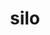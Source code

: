---
title: "silo"
layout: cache
categories: [package, develop]
meta: {"versions": ["4.11.1"], "compilers": ["gcc@=11.1.0", "gcc@=11.4.0"], "oss": ["ubuntu20.04", "ubuntu22.04"], "platforms": ["linux"], "targets": ["x86_64_v3"], "stacks": ["data-vis-sdk", "e4s", "root", "tutorial"], "num_specs": 31, "num_specs_by_stack": {"data-vis-sdk": 12, "root": 31, "e4s": 11, "tutorial": 8}}
spec_details: [{"hash": "ycauioyzt5d5hknowftqhed7zh3rgcyr", "compiler": "gcc@=11.1.0", "versions": ["4.11.1"], "os": "ubuntu20.04", "platform": "linux", "target": "x86_64_v3", "variants": ["build_system=autotools", "+fortran", "+fpzip", "+hdf5", "+hzip", "+mpi", "+pic", "+shared", "~silex"], "stacks": ["data-vis-sdk", "root"], "size": "-", "tarball": "https://binaries.spack.io/develop/build_cache/linux-ubuntu20.04-x86_64_v3/gcc-11.1.0/silo-4.11.1/linux-ubuntu20.04-x86_64_v3-gcc-11.1.0-silo-4.11.1-ycauioyzt5d5hknowftqhed7zh3rgcyr.spack"}, {"hash": "n4cwpn5aovgu5doadvsl5s7okd2iu6mp", "compiler": "gcc@=11.1.0", "versions": ["4.11.1"], "os": "ubuntu20.04", "platform": "linux", "target": "x86_64_v3", "variants": ["build_system=autotools", "+fortran", "+fpzip", "+hdf5", "+hzip", "+mpi", "+pic", "+shared", "~silex"], "stacks": ["data-vis-sdk", "root"], "size": "-", "tarball": "https://binaries.spack.io/develop/build_cache/linux-ubuntu20.04-x86_64_v3/gcc-11.1.0/silo-4.11.1/linux-ubuntu20.04-x86_64_v3-gcc-11.1.0-silo-4.11.1-n4cwpn5aovgu5doadvsl5s7okd2iu6mp.spack"}, {"hash": "gnfcfwz4iahs56z2ytitvhz36hfgnvtd", "compiler": "gcc@=11.1.0", "versions": ["4.11.1"], "os": "ubuntu20.04", "platform": "linux", "target": "x86_64_v3", "variants": ["build_system=autotools", "+fortran", "+fpzip", "+hdf5", "+hzip", "+mpi", "+pic", "+shared", "~silex"], "stacks": ["data-vis-sdk", "root"], "size": "-", "tarball": "https://binaries.spack.io/develop/build_cache/linux-ubuntu20.04-x86_64_v3/gcc-11.1.0/silo-4.11.1/linux-ubuntu20.04-x86_64_v3-gcc-11.1.0-silo-4.11.1-gnfcfwz4iahs56z2ytitvhz36hfgnvtd.spack"}, {"hash": "kh5sntbghqm67wihyqlrcgyti5ebw77f", "compiler": "gcc@=11.1.0", "versions": ["4.11.1"], "os": "ubuntu20.04", "platform": "linux", "target": "x86_64_v3", "variants": ["build_system=autotools", "+fortran", "+fpzip", "+hdf5", "+hzip", "+mpi", "+pic", "+shared", "~silex"], "stacks": ["data-vis-sdk", "root"], "size": "-", "tarball": "https://binaries.spack.io/develop/build_cache/linux-ubuntu20.04-x86_64_v3/gcc-11.1.0/silo-4.11.1/linux-ubuntu20.04-x86_64_v3-gcc-11.1.0-silo-4.11.1-kh5sntbghqm67wihyqlrcgyti5ebw77f.spack"}, {"hash": "zw5sxptuhcj4hvyyet7zczknjzidcdgr", "compiler": "gcc@=11.1.0", "versions": ["4.11.1"], "os": "ubuntu20.04", "platform": "linux", "target": "x86_64_v3", "variants": ["build_system=autotools", "+fortran", "+fpzip", "+hdf5", "+hzip", "+mpi", "+pic", "+shared", "~silex"], "stacks": ["data-vis-sdk", "root"], "size": "-", "tarball": "https://binaries.spack.io/develop/build_cache/linux-ubuntu20.04-x86_64_v3/gcc-11.1.0/silo-4.11.1/linux-ubuntu20.04-x86_64_v3-gcc-11.1.0-silo-4.11.1-zw5sxptuhcj4hvyyet7zczknjzidcdgr.spack"}, {"hash": "gqbyreasx2tw4c7dcfirg6twvohnoost", "compiler": "gcc@=11.1.0", "versions": ["4.11.1"], "os": "ubuntu20.04", "platform": "linux", "target": "x86_64_v3", "variants": ["build_system=autotools", "+fortran", "+fpzip", "+hdf5", "+hzip", "+mpi", "+pic", "+shared", "~silex"], "stacks": ["data-vis-sdk", "root"], "size": "-", "tarball": "https://binaries.spack.io/develop/build_cache/linux-ubuntu20.04-x86_64_v3/gcc-11.1.0/silo-4.11.1/linux-ubuntu20.04-x86_64_v3-gcc-11.1.0-silo-4.11.1-gqbyreasx2tw4c7dcfirg6twvohnoost.spack"}, {"hash": "se67cd6bhxojxhckuab2d7mcpvmtw37o", "compiler": "gcc@=11.1.0", "versions": ["4.11.1"], "os": "ubuntu20.04", "platform": "linux", "target": "x86_64_v3", "variants": ["build_system=autotools", "+fortran", "+fpzip", "+hdf5", "+hzip", "+mpi", "+pic", "+shared", "~silex"], "stacks": ["data-vis-sdk", "root"], "size": "-", "tarball": "https://binaries.spack.io/develop/build_cache/linux-ubuntu20.04-x86_64_v3/gcc-11.1.0/silo-4.11.1/linux-ubuntu20.04-x86_64_v3-gcc-11.1.0-silo-4.11.1-se67cd6bhxojxhckuab2d7mcpvmtw37o.spack"}, {"hash": "b4x5nb2ox3anczv3wsaacekpz23q34go", "compiler": "gcc@=11.1.0", "versions": ["4.11.1"], "os": "ubuntu20.04", "platform": "linux", "target": "x86_64_v3", "variants": ["build_system=autotools", "+fortran", "+fpzip", "+hdf5", "+hzip", "+mpi", "+pic", "+shared", "~silex"], "stacks": ["data-vis-sdk", "root"], "size": "-", "tarball": "https://binaries.spack.io/develop/build_cache/linux-ubuntu20.04-x86_64_v3/gcc-11.1.0/silo-4.11.1/linux-ubuntu20.04-x86_64_v3-gcc-11.1.0-silo-4.11.1-b4x5nb2ox3anczv3wsaacekpz23q34go.spack"}, {"hash": "sf3pz5x3mbn23okkjxhh3nhoxyk4vuv2", "compiler": "gcc@=11.1.0", "versions": ["4.11.1"], "os": "ubuntu20.04", "platform": "linux", "target": "x86_64_v3", "variants": ["build_system=autotools", "+fortran", "+fpzip", "+hdf5", "+hzip", "+mpi", "+pic", "+shared", "~silex"], "stacks": ["data-vis-sdk", "root"], "size": "-", "tarball": "https://binaries.spack.io/develop/build_cache/linux-ubuntu20.04-x86_64_v3/gcc-11.1.0/silo-4.11.1/linux-ubuntu20.04-x86_64_v3-gcc-11.1.0-silo-4.11.1-sf3pz5x3mbn23okkjxhh3nhoxyk4vuv2.spack"}, {"hash": "3diwny3bksiwj2ci5luaikagj432g6tq", "compiler": "gcc@=11.1.0", "versions": ["4.11.1"], "os": "ubuntu20.04", "platform": "linux", "target": "x86_64_v3", "variants": ["build_system=autotools", "+fortran", "+fpzip", "+hdf5", "+hzip", "+mpi", "+pic", "+shared", "~silex"], "stacks": ["data-vis-sdk", "root"], "size": "-", "tarball": "https://binaries.spack.io/develop/build_cache/linux-ubuntu20.04-x86_64_v3/gcc-11.1.0/silo-4.11.1/linux-ubuntu20.04-x86_64_v3-gcc-11.1.0-silo-4.11.1-3diwny3bksiwj2ci5luaikagj432g6tq.spack"}, {"hash": "edxs4dz3o5rw4z4v32dsbvqc4l5lxm5g", "compiler": "gcc@=11.1.0", "versions": ["4.11.1"], "os": "ubuntu20.04", "platform": "linux", "target": "x86_64_v3", "variants": ["build_system=autotools", "+fortran", "+fpzip", "+hdf5", "+hzip", "+mpi", "+pic", "+shared", "~silex"], "stacks": ["data-vis-sdk", "root"], "size": "-", "tarball": "https://binaries.spack.io/develop/build_cache/linux-ubuntu20.04-x86_64_v3/gcc-11.1.0/silo-4.11.1/linux-ubuntu20.04-x86_64_v3-gcc-11.1.0-silo-4.11.1-edxs4dz3o5rw4z4v32dsbvqc4l5lxm5g.spack"}, {"hash": "iboimcntkedwpstdnnh2jdge2va44xla", "compiler": "gcc@=11.1.0", "versions": ["4.11.1"], "os": "ubuntu20.04", "platform": "linux", "target": "x86_64_v3", "variants": ["build_system=autotools", "+fortran", "+fpzip", "+hdf5", "+hzip", "+mpi", "+pic", "+shared", "~silex"], "stacks": ["data-vis-sdk", "root"], "size": "-", "tarball": "https://binaries.spack.io/develop/build_cache/linux-ubuntu20.04-x86_64_v3/gcc-11.1.0/silo-4.11.1/linux-ubuntu20.04-x86_64_v3-gcc-11.1.0-silo-4.11.1-iboimcntkedwpstdnnh2jdge2va44xla.spack"}, {"hash": "a2zozlrahk7xeo5oyzrvftfkqmoxxbg4", "compiler": "gcc@=11.4.0", "versions": ["4.11.1"], "os": "ubuntu22.04", "platform": "linux", "target": "x86_64_v3", "variants": ["build_system=autotools", "+fortran", "+fpzip", "+hdf5", "+hzip", "+mpi", "+pic", "+shared", "~silex"], "stacks": ["root", "e4s"], "size": "-", "tarball": "https://binaries.spack.io/develop/build_cache/linux-ubuntu22.04-x86_64_v3/gcc-11.4.0/silo-4.11.1/linux-ubuntu22.04-x86_64_v3-gcc-11.4.0-silo-4.11.1-a2zozlrahk7xeo5oyzrvftfkqmoxxbg4.spack"}, {"hash": "vciwitf2evqqqhicxf22xtpx4fnjd2rh", "compiler": "gcc@=11.4.0", "versions": ["4.11.1"], "os": "ubuntu22.04", "platform": "linux", "target": "x86_64_v3", "variants": ["build_system=autotools", "+fortran", "+fpzip", "+hdf5", "+hzip", "+mpi", "+pic", "+shared", "~silex"], "stacks": ["root", "e4s"], "size": "-", "tarball": "https://binaries.spack.io/develop/build_cache/linux-ubuntu22.04-x86_64_v3/gcc-11.4.0/silo-4.11.1/linux-ubuntu22.04-x86_64_v3-gcc-11.4.0-silo-4.11.1-vciwitf2evqqqhicxf22xtpx4fnjd2rh.spack"}, {"hash": "7bop4wnrmqcg3i6742776f7szoolf2ng", "compiler": "gcc@=11.4.0", "versions": ["4.11.1"], "os": "ubuntu22.04", "platform": "linux", "target": "x86_64_v3", "variants": ["build_system=autotools", "+fortran", "+fpzip", "+hdf5", "+hzip", "+mpi", "+pic", "+shared", "~silex"], "stacks": ["root", "e4s"], "size": "-", "tarball": "https://binaries.spack.io/develop/build_cache/linux-ubuntu22.04-x86_64_v3/gcc-11.4.0/silo-4.11.1/linux-ubuntu22.04-x86_64_v3-gcc-11.4.0-silo-4.11.1-7bop4wnrmqcg3i6742776f7szoolf2ng.spack"}, {"hash": "u42i5j2xdukuiwbm252vym3qz2p3ukbm", "compiler": "gcc@=11.4.0", "versions": ["4.11.1"], "os": "ubuntu22.04", "platform": "linux", "target": "x86_64_v3", "variants": ["build_system=autotools", "+fortran", "+fpzip", "+hdf5", "+hzip", "+mpi", "+pic", "+shared", "~silex"], "stacks": ["root", "e4s"], "size": "-", "tarball": "https://binaries.spack.io/develop/build_cache/linux-ubuntu22.04-x86_64_v3/gcc-11.4.0/silo-4.11.1/linux-ubuntu22.04-x86_64_v3-gcc-11.4.0-silo-4.11.1-u42i5j2xdukuiwbm252vym3qz2p3ukbm.spack"}, {"hash": "mbvvk2yetcugqmcgl336zmqw3nbmufkf", "compiler": "gcc@=11.4.0", "versions": ["4.11.1"], "os": "ubuntu22.04", "platform": "linux", "target": "x86_64_v3", "variants": ["build_system=autotools", "+fortran", "+fpzip", "+hdf5", "+hzip", "+mpi", "+pic", "+shared", "~silex"], "stacks": ["root", "e4s"], "size": "-", "tarball": "https://binaries.spack.io/develop/build_cache/linux-ubuntu22.04-x86_64_v3/gcc-11.4.0/silo-4.11.1/linux-ubuntu22.04-x86_64_v3-gcc-11.4.0-silo-4.11.1-mbvvk2yetcugqmcgl336zmqw3nbmufkf.spack"}, {"hash": "rxvarydgkjhkkkrbbe2hw7vqwfegd2pu", "compiler": "gcc@=11.4.0", "versions": ["4.11.1"], "os": "ubuntu22.04", "platform": "linux", "target": "x86_64_v3", "variants": ["build_system=autotools", "+fortran", "+fpzip", "+hdf5", "+hzip", "+mpi", "+pic", "+shared", "~silex"], "stacks": ["root", "e4s"], "size": "-", "tarball": "https://binaries.spack.io/develop/build_cache/linux-ubuntu22.04-x86_64_v3/gcc-11.4.0/silo-4.11.1/linux-ubuntu22.04-x86_64_v3-gcc-11.4.0-silo-4.11.1-rxvarydgkjhkkkrbbe2hw7vqwfegd2pu.spack"}, {"hash": "fc7axkeokm23nvhnygktrkwrhlcirtjd", "compiler": "gcc@=11.4.0", "versions": ["4.11.1"], "os": "ubuntu22.04", "platform": "linux", "target": "x86_64_v3", "variants": ["build_system=autotools", "+fortran", "+fpzip", "+hdf5", "+hzip", "+mpi", "+pic", "+shared", "~silex"], "stacks": ["root", "e4s"], "size": "-", "tarball": "https://binaries.spack.io/develop/build_cache/linux-ubuntu22.04-x86_64_v3/gcc-11.4.0/silo-4.11.1/linux-ubuntu22.04-x86_64_v3-gcc-11.4.0-silo-4.11.1-fc7axkeokm23nvhnygktrkwrhlcirtjd.spack"}, {"hash": "36kncznkehwtsv7n4wswy7j5vbqk7wtf", "compiler": "gcc@=11.4.0", "versions": ["4.11.1"], "os": "ubuntu22.04", "platform": "linux", "target": "x86_64_v3", "variants": ["build_system=autotools", "+fortran", "+fpzip", "+hdf5", "+hzip", "+mpi", "+pic", "+shared", "~silex"], "stacks": ["root", "e4s"], "size": "-", "tarball": "https://binaries.spack.io/develop/build_cache/linux-ubuntu22.04-x86_64_v3/gcc-11.4.0/silo-4.11.1/linux-ubuntu22.04-x86_64_v3-gcc-11.4.0-silo-4.11.1-36kncznkehwtsv7n4wswy7j5vbqk7wtf.spack"}, {"hash": "6pfwztytspuhikwbtzwz3w6542anww3i", "compiler": "gcc@=11.4.0", "versions": ["4.11.1"], "os": "ubuntu22.04", "platform": "linux", "target": "x86_64_v3", "variants": ["build_system=autotools", "+fortran", "+fpzip", "+hdf5", "+hzip", "+mpi", "+pic", "+shared", "~silex"], "stacks": ["root", "e4s"], "size": "-", "tarball": "https://binaries.spack.io/develop/build_cache/linux-ubuntu22.04-x86_64_v3/gcc-11.4.0/silo-4.11.1/linux-ubuntu22.04-x86_64_v3-gcc-11.4.0-silo-4.11.1-6pfwztytspuhikwbtzwz3w6542anww3i.spack"}, {"hash": "xv7mcc3y6ejmzutnc3sfqkeocbpxazge", "compiler": "gcc@=11.4.0", "versions": ["4.11.1"], "os": "ubuntu22.04", "platform": "linux", "target": "x86_64_v3", "variants": ["build_system=autotools", "+fortran", "+fpzip", "+hdf5", "+hzip", "+mpi", "+pic", "+shared", "~silex"], "stacks": ["root", "e4s"], "size": "-", "tarball": "https://binaries.spack.io/develop/build_cache/linux-ubuntu22.04-x86_64_v3/gcc-11.4.0/silo-4.11.1/linux-ubuntu22.04-x86_64_v3-gcc-11.4.0-silo-4.11.1-xv7mcc3y6ejmzutnc3sfqkeocbpxazge.spack"}, {"hash": "nigyupd44jy4hh3xogbayptwlbouvodv", "compiler": "gcc@=11.4.0", "versions": ["4.11.1"], "os": "ubuntu22.04", "platform": "linux", "target": "x86_64_v3", "variants": ["build_system=autotools", "+fortran", "+fpzip", "+hdf5", "+hzip", "+mpi", "+pic", "+shared", "~silex"], "stacks": ["root", "e4s"], "size": "-", "tarball": "https://binaries.spack.io/develop/build_cache/linux-ubuntu22.04-x86_64_v3/gcc-11.4.0/silo-4.11.1/linux-ubuntu22.04-x86_64_v3-gcc-11.4.0-silo-4.11.1-nigyupd44jy4hh3xogbayptwlbouvodv.spack"}, {"hash": "kkcasmkjc4dddh3yyftp4ljf3yrc5kin", "compiler": "gcc@=11.4.0", "versions": ["4.11.1"], "os": "ubuntu22.04", "platform": "linux", "target": "x86_64_v3", "variants": ["build_system=autotools", "~fortran", "+fpzip", "+hdf5", "+hzip", "+mpi", "+pic", "+shared", "~silex"], "stacks": ["tutorial", "root"], "size": "-", "tarball": "https://binaries.spack.io/develop/build_cache/linux-ubuntu22.04-x86_64_v3/gcc-11.4.0/silo-4.11.1/linux-ubuntu22.04-x86_64_v3-gcc-11.4.0-silo-4.11.1-kkcasmkjc4dddh3yyftp4ljf3yrc5kin.spack"}, {"hash": "fsgwdgtyqjtbgwl2uaqhq4h7c75euzuy", "compiler": "gcc@=11.4.0", "versions": ["4.11.1"], "os": "ubuntu22.04", "platform": "linux", "target": "x86_64_v3", "variants": ["build_system=autotools", "~fortran", "+fpzip", "+hdf5", "+hzip", "+mpi", "+pic", "+shared", "~silex"], "stacks": ["tutorial", "root"], "size": "-", "tarball": "https://binaries.spack.io/develop/build_cache/linux-ubuntu22.04-x86_64_v3/gcc-11.4.0/silo-4.11.1/linux-ubuntu22.04-x86_64_v3-gcc-11.4.0-silo-4.11.1-fsgwdgtyqjtbgwl2uaqhq4h7c75euzuy.spack"}, {"hash": "lz3nfqnrtx6xb3y2kwk4uhavbluqm2ko", "compiler": "gcc@=11.4.0", "versions": ["4.11.1"], "os": "ubuntu22.04", "platform": "linux", "target": "x86_64_v3", "variants": ["build_system=autotools", "~fortran", "+fpzip", "+hdf5", "+hzip", "+mpi", "+pic", "+shared", "~silex"], "stacks": ["tutorial", "root"], "size": "-", "tarball": "https://binaries.spack.io/develop/build_cache/linux-ubuntu22.04-x86_64_v3/gcc-11.4.0/silo-4.11.1/linux-ubuntu22.04-x86_64_v3-gcc-11.4.0-silo-4.11.1-lz3nfqnrtx6xb3y2kwk4uhavbluqm2ko.spack"}, {"hash": "dhmpmvqrir4d6dib7sq7bbulmkcaphfs", "compiler": "gcc@=11.4.0", "versions": ["4.11.1"], "os": "ubuntu22.04", "platform": "linux", "target": "x86_64_v3", "variants": ["build_system=autotools", "~fortran", "+fpzip", "+hdf5", "+hzip", "+mpi", "+pic", "+shared", "~silex"], "stacks": ["tutorial", "root"], "size": "-", "tarball": "https://binaries.spack.io/develop/build_cache/linux-ubuntu22.04-x86_64_v3/gcc-11.4.0/silo-4.11.1/linux-ubuntu22.04-x86_64_v3-gcc-11.4.0-silo-4.11.1-dhmpmvqrir4d6dib7sq7bbulmkcaphfs.spack"}, {"hash": "rrq2slvwaaotmmszajsbtz5qgggjvxu2", "compiler": "gcc@=11.4.0", "versions": ["4.11.1"], "os": "ubuntu22.04", "platform": "linux", "target": "x86_64_v3", "variants": ["build_system=autotools", "~fortran", "+fpzip", "+hdf5", "+hzip", "+mpi", "+pic", "+shared", "~silex"], "stacks": ["tutorial", "root"], "size": "-", "tarball": "https://binaries.spack.io/develop/build_cache/linux-ubuntu22.04-x86_64_v3/gcc-11.4.0/silo-4.11.1/linux-ubuntu22.04-x86_64_v3-gcc-11.4.0-silo-4.11.1-rrq2slvwaaotmmszajsbtz5qgggjvxu2.spack"}, {"hash": "swacoqqkjjhilxp6jiqior7lvmnbl5lp", "compiler": "gcc@=11.4.0", "versions": ["4.11.1"], "os": "ubuntu22.04", "platform": "linux", "target": "x86_64_v3", "variants": ["build_system=autotools", "~fortran", "+fpzip", "+hdf5", "+hzip", "+mpi", "+pic", "+shared", "~silex"], "stacks": ["tutorial", "root"], "size": "-", "tarball": "https://binaries.spack.io/develop/build_cache/linux-ubuntu22.04-x86_64_v3/gcc-11.4.0/silo-4.11.1/linux-ubuntu22.04-x86_64_v3-gcc-11.4.0-silo-4.11.1-swacoqqkjjhilxp6jiqior7lvmnbl5lp.spack"}, {"hash": "r2ka7errmwo5mw3k2oa453ysexfrezlu", "compiler": "gcc@=11.4.0", "versions": ["4.11.1"], "os": "ubuntu22.04", "platform": "linux", "target": "x86_64_v3", "variants": ["build_system=autotools", "~fortran", "+fpzip", "+hdf5", "+hzip", "+mpi", "+pic", "+shared", "~silex"], "stacks": ["tutorial", "root"], "size": "-", "tarball": "https://binaries.spack.io/develop/build_cache/linux-ubuntu22.04-x86_64_v3/gcc-11.4.0/silo-4.11.1/linux-ubuntu22.04-x86_64_v3-gcc-11.4.0-silo-4.11.1-r2ka7errmwo5mw3k2oa453ysexfrezlu.spack"}, {"hash": "prraokyyegc25xsxfxiztfqhmbujuu4p", "compiler": "gcc@=11.4.0", "versions": ["4.11.1"], "os": "ubuntu22.04", "platform": "linux", "target": "x86_64_v3", "variants": ["build_system=autotools", "~fortran", "+fpzip", "+hdf5", "+hzip", "+mpi", "+pic", "+shared", "~silex"], "stacks": ["tutorial", "root"], "size": "-", "tarball": "https://binaries.spack.io/develop/build_cache/linux-ubuntu22.04-x86_64_v3/gcc-11.4.0/silo-4.11.1/linux-ubuntu22.04-x86_64_v3-gcc-11.4.0-silo-4.11.1-prraokyyegc25xsxfxiztfqhmbujuu4p.spack"}]
---